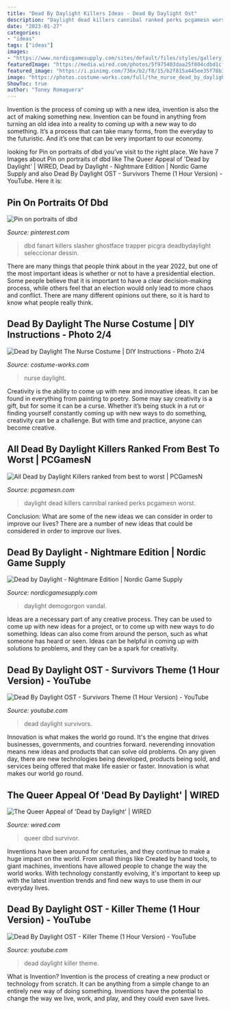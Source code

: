 ```yaml
---
title: "Dead By Daylight Killers Ideas - Dead By Daylight Ost"
description: "Daylight dead killers cannibal ranked perks pcgamesn worst"
date: "2023-01-27"
categories:
- "ideas"
tags: ["ideas"]
images:
- "https://www.nordicgamesupply.com/sites/default/files/styles/gallery_large/public/20190814142655_1.jpg?itok=UNn6h0S4"
featuredImage: "https://media.wired.com/photos/5f975403daa25f804cdbd1cf/master/w_2560%2Cc_limit/games_culture_dbd.jpg"
featured_image: "https://i.pinimg.com/736x/b2/f8/15/b2f815a445ee35f78b39d65692490de0.jpg"
image: "https://photos.costume-works.com/full/the_nurse_dead_by_daylight1.jpg"
ShowToc: true
author: "Toney Romaguera"
---
```



Invention is the process of coming up with a new idea, invention is also the act of making something new. Invention can be found in anything from turning an old idea into a reality to coming up with a new way to do something. It’s a process that can take many forms, from the everyday to the futuristic. And it’s one that can be very important to our economy.

	

		
looking for Pin on portraits of dbd you've visit to the right place. We have 7 Images about Pin on portraits of dbd like The Queer Appeal of &#039;Dead by Daylight&#039; | WIRED, Dead by Daylight - Nightmare Edition | Nordic Game Supply and also Dead By Daylight OST - Survivors Theme (1 Hour Version) - YouTube. Here it is:
		
    
## Pin On Portraits Of Dbd

<img loading=lazy src="https://i.pinimg.com/736x/b2/f8/15/b2f815a445ee35f78b39d65692490de0.jpg" onerror="this.onerror=null;this.src='https://tse4.mm.bing.net/th?id=OIP.30IJAYL-pt7PoX66eRel8AHaHa&amp;pid=15.1';" alt="Pin on portraits of dbd">

_Source: pinterest.com_

>dbd fanart killers slasher ghostface trapper picgra deadbydaylight seleccionar dessin. 

	

There are many things that people think about in the year 2022, but one of the most important ideas is whether or not to have a presidential election. Some people believe that it is important to have a clear decision-making process, while others feel that an election would only lead to more chaos and conflict. There are many different opinions out there, so it is hard to know what people really think.

    
## Dead By Daylight The Nurse Costume | DIY Instructions - Photo 2/4

<img loading=lazy src="https://photos.costume-works.com/full/the_nurse_dead_by_daylight1.jpg" onerror="this.onerror=null;this.src='https://tse2.mm.bing.net/th?id=OIP.HYkbBeChsjjOkopBUk2JlAHaLG&amp;pid=15.1';" alt="Dead by Daylight The Nurse Costume | DIY Instructions - Photo 2/4">

_Source: costume-works.com_

>nurse daylight. 

	

Creativity is the ability to come up with new and innovative ideas. It can be found in everything from painting to poetry. Some may say creativity is a gift, but for some it can be a curse. Whether it’s being stuck in a rut or finding yourself constantly coming up with new ways to do something, creativity can be a challenge. But with time and practice, anyone can become creative.

    
## All Dead By Daylight Killers Ranked From Best To Worst | PCGamesN

<img loading=lazy src="https://www.pcgamesn.com/wp-content/uploads/2018/10/All-Dead-by-Daylight-killers-The-Cannibal.jpg" onerror="this.onerror=null;this.src='https://tse2.mm.bing.net/th?id=OIP.uu46P-zN_6_44iiUKcgunQHaEK&amp;pid=15.1';" alt="All Dead by Daylight Killers ranked from best to worst | PCGamesN">

_Source: pcgamesn.com_

>daylight dead killers cannibal ranked perks pcgamesn worst. 

	

Conclusion: What are some of the new ideas we can consider in order to improve our lives?
There are a number of new ideas that could be considered in order to improve our lives.

    
## Dead By Daylight - Nightmare Edition | Nordic Game Supply

<img loading=lazy src="https://www.nordicgamesupply.com/sites/default/files/styles/gallery_large/public/20190814142655_1.jpg?itok=UNn6h0S4" onerror="this.onerror=null;this.src='https://tse1.mm.bing.net/th?id=OIP.fJkAdMHA75AG1n2CQYOJIQHaEo&amp;pid=15.1';" alt="Dead by Daylight - Nightmare Edition | Nordic Game Supply">

_Source: nordicgamesupply.com_

>daylight demogorgon vandal. 

	

Ideas are a necessary part of any creative process. They can be used to come up with new ideas for a project, or to come up with new ways to do something. Ideas can also come from around the person, such as what someone has heard or seen. Ideas can be helpful in coming up with solutions to problems, and they can be a spark for creativity.

    
## Dead By Daylight OST - Survivors Theme (1 Hour Version) - YouTube

<img loading=lazy src="https://i.ytimg.com/vi/GHKV5_2g4CM/maxresdefault.jpg" onerror="this.onerror=null;this.src='https://tse3.mm.bing.net/th?id=OIP.IgLXwmDzzpezlJEATojHWAHaEK&amp;pid=15.1';" alt="Dead By Daylight OST - Survivors Theme (1 Hour Version) - YouTube">

_Source: youtube.com_

>dead daylight survivors. 

	

Innovation is what makes the world go round. It's the engine that drives businesses, governments, and countries forward. neverending innovation means new ideas and products that can solve old problems. On any given day, there are new technologies being developed, products being sold, and services being offered that make life easier or faster. Innovation is what makes our world go round.

    
## The Queer Appeal Of &#039;Dead By Daylight&#039; | WIRED

<img loading=lazy src="https://media.wired.com/photos/5f975403daa25f804cdbd1cf/master/w_2560%2Cc_limit/games_culture_dbd.jpg" onerror="this.onerror=null;this.src='https://tse3.mm.bing.net/th?id=OIP.2KTreYeElKfrz2oc12fqpAHaE8&amp;pid=15.1';" alt="The Queer Appeal of &#039;Dead by Daylight&#039; | WIRED">

_Source: wired.com_

>queer dbd survivor. 

	

Inventions have been around for centuries, and they continue to make a huge impact on the world. From small things like Created by hand tools, to giant machines, inventions have allowed people to change the way the world works. With technology constantly evolving, it's important to keep up with the latest invention trends and find new ways to use them in our everyday lives.

    
## Dead By Daylight OST - Killer Theme (1 Hour Version) - YouTube

<img loading=lazy src="https://i.ytimg.com/vi/mDijU86Nms8/maxresdefault.jpg" onerror="this.onerror=null;this.src='https://tse1.mm.bing.net/th?id=OIP.gLudqkNxA_O21vxhSIW47wHaEK&amp;pid=15.1';" alt="Dead By Daylight OST - Killer Theme (1 Hour Version) - YouTube">

_Source: youtube.com_

>dead daylight killer theme. 

	

What is Invention?
Invention is the process of creating a new product or technology from scratch. It can be anything from a simple change to an entirely new way of doing something. Inventions have the potential to change the way we live, work, and play, and they could even save lives.

